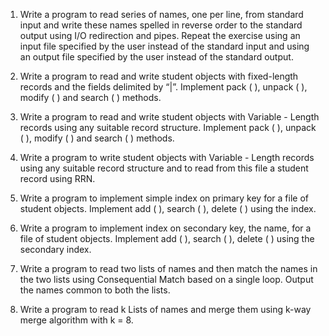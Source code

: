 1. Write a program to read series of names, one per line, from standard input and write these
names spelled in reverse order to the standard output using I/O redirection and pipes. Repeat
the exercise using an input file specified by the user instead of the standard input and using
an output file specified by the user instead of the standard output.

2. Write a program to read and write student objects with fixed-length records and the fields
delimited by “|”. Implement pack ( ), unpack ( ), modify ( ) and search ( ) methods.

3. Write a program to read and write student objects with Variable - Length records using any
suitable record structure. Implement pack ( ), unpack ( ), modify ( ) and search ( ) methods.

4. Write a program to write student objects with Variable - Length records using any suitable
record structure and to read from this file a student record using RRN.

5. Write a program to implement simple index on primary key for a file of student objects.
Implement add ( ), search ( ), delete ( ) using the index.

6. Write a program to implement index on secondary key, the name, for a file of student
objects. Implement add ( ), search ( ), delete ( ) using the secondary index.

7. Write a program to read two lists of names and then match the names in the two lists using
Consequential Match based on a single loop. Output the names common to both the lists.
8. Write a program to read k Lists of names and merge them using k-way merge algorithm with
k = 8. 
